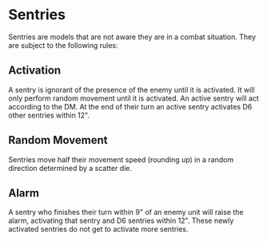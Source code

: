 # Sentries
Sentries are models that are not aware they are in a combat situation. They are subject to the following rules:

## Activation
A sentry is ignorant of the presence of the enemy until it is activated. It will only perform random movement until it is activated. An active sentry will act according to the DM. At the end of their turn an active sentry activates D6 other sentries within 12".

## Random Movement
Sentries move half their movement speed (rounding up) in a random direction determined by a scatter die.

## Alarm
A sentry who finishes their turn within 9" of an enemy unit will raise the alarm, activating that sentry and D6 sentries within 12". These newly activated sentries do not get to activate more sentries.